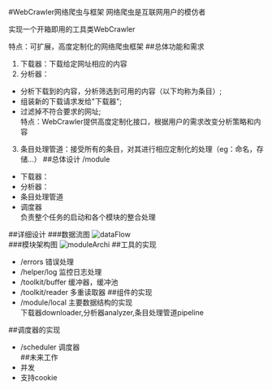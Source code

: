 #WebCrawler网络爬虫与框架
网络爬虫是互联网用户的模仿者

实现一个开箱即用的工具类WebCrawler

特点：可扩展，高度定制化的网络爬虫框架
##总体功能和需求
1. 下载器：下载给定网址相应的内容
2. 分析器：
- 分析下载到的内容，分析筛选到可用的内容（以下均称为条目）;<br/>
- 组装新的下载请求发给"下载器";<br/>
- 过滤掉不符合要求的网址;<br/>
特点：WebCrawler提供高度定制化接口，根据用户的需求改变分析策略和内容

3. 条目处理管道：接受所有的条目，对其进行相应定制化的处理（eg：命名，存储...）
##总体设计
/module
- 下载器：
- 分析器：
- 条目处理管道
- 调度器<br/>
负责整个任务的启动和各个模块的整合处理

##详细设计
###数据流图
![dataFlow](/Users/shaojintian/go/src/WebCrawler/docs/dataFlow.png)<br/>
###模块架构图
![moduleArchi](/Users/shaojintian/go/src/WebCrawler/docs/moduleArchi.png)
##工具的实现
- /errors 错误处理
- /helper/log   监控日志处理
- /toolkit/buffer 缓冲器，缓冲池
- /toolkit/reader 多重读取器
##组件的实现
- /module/local 主要数据结构的实现<br/>
下载器downloader,分析器analyzer,条目处理管道pipeline<br/>

##调度器的实现
- /scheduler 调度器  
##未来工作
- 并发
- 支持cookie


